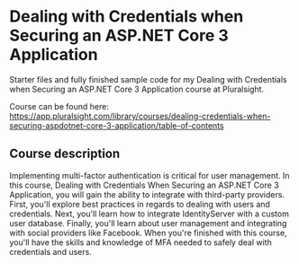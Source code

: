 # Dealing with Credentials when Securing an ASP.NET Core 3 Application
Starter files and fully finished sample code for my Dealing with Credentials when Securing an ASP.NET Core 3 Application course at Pluralsight.

Course can be found here: https://app.pluralsight.com/library/courses/dealing-credentials-when-securing-aspdotnet-core-3-application/table-of-contents

## Course description
Implementing multi-factor authentication is critical for user management. In this course, Dealing with Credentials When Securing an ASP.NET Core 3 Application, you will gain the ability to integrate with third-party providers. First, you'll explore best practices in regards to dealing with users and credentials. Next, you'll learn how to integrate IdentityServer with a custom user database. Finally, you'll learn about user management and integrating with social providers like Facebook. When you're finished with this course, you'll have the skills and knowledge of MFA needed to safely deal with credentials and users.
